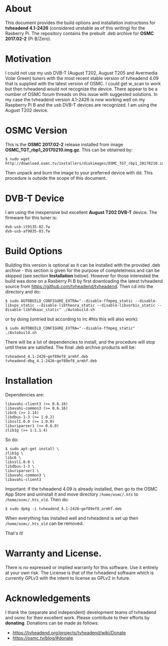 # About

This document provides the build options and installation instructions for **tvheadend 4.1-2426** (considered unstable as of this writing) for the Rasberry Pi.  The repository contains the prebuilt .deb archive for **OSMC 2017.02-2** (Pi B/Zero).

# Motivation

I could not use my usb DVB-T (August T202, August T205 and Avermedia Volar Green) tuners with the most recent stable version of tvheadend 4.09 that is supplied with the latest version of OSMC.  I could get w_scan to work but then tvheadend would not recognize the device.  There appear to be a number of OSMC forum threads on this issue with suggested solutions.  In my case the tvheadend version 4.1-2426 is now working well on my Raspberry Pi B and the usb DVB-T devices are recognized.  I am using the August T202 device.

# OSMC Version

This is the **OSMC 2017.02-2** release installed from image **OSMC_TGT_rbp1_20170210.img.gz**.  This can be obtained by:

    $ sudo wget http://download.osmc.tv/installers/diskimages/OSMC_TGT_rbp1_20170210.img.gz

Then unpack and burn the image to your preferred device with dd.  This procedure is outside the scope of this document.

# DVB-T Device

I am using the inexpensive but excellent **August T202 DVB-T** device.  The firmware for this tuner is:

    dvb-usb-it9135-02.fw
    dvb-usb-af9035-03.fw


# Build Options

Building this version is optional as it can be installed with the provided .deb archive - this section is given for the purpose of completelness and can be skipped (see section **Installation** below).  However for those interested the build was done on a Rasberry Pi B by first downloading the latest tvheadend source from https://github.com/tvheadend/tvheadend.  Then cd into the directory and do:  

    $ sudo AUTOBUILD_CONFIGURE_EXTRA="--disable-ffmpeg_static --disable-libvpx_static --disable-libtheora_static --disable-libvorbis_static --disable-libfdkaac_static" ./Autobuild.sh

or by doing (untried but according to irc #hts this will also work):

    $ sudo AUTOBUILD_CONFIGURE_EXTRA="--disable-ffmpeg_static" ./Autobuild.sh

There will be a lot of dependencies to install, and the procedure will stop until these are satisfied.  The final .deb archive products will be:

    tvheadend_4.1-2426~gef89ef8_armhf.deb
    tvheadend-dbg_4.1-2426~gef89ef8_armhf.deb

# Installation

Dependencies are:

    libavahi-client3 (>= 0.6.16)
    libavahi-common3 (>= 0.6.16)
    libc6 (>= 2.14)
    libdbus-1-3 (>= 1.0.2)
    libssl1.0.0 (>= 1.0.0)
    liburiparser1 (>= 0.6.0)
    zlib1g (>= 1:1.1.4)

So do:

    $ sudo apt-get install \
    zlib1g \
    libc6 \
    libssl1.0.0 \
    libdbus-1-3 \
    liburiparser1 \
    libavahi-common3 \
    libavahi-client3

Important:  if the tvheadend 4.09 is already installed, then go to the OSMC App Store and uninstall it and move directory `/home/osmc/.hts` to `/home/osmc/.hts_old`.  Then do:

    $ sudo dpkg -i tvheadend_4.1-2426~gef89ef8_armhf.deb

When everything has installed well and tvheadend is set up then `/home/osmc/.hts_old` can be removed.

That's it!

# Warranty and License.

There is no expressed or implied warranty for this software.  Use it entirely at your own risk.  The License is that of the tvheadend software which is currently GPLv3 with the intent to license as GPLv2 in future. 

# Acknowledgements

I thank the (separate and independent) development teams of tvheadend and osmc for their excellent work.  Please contribute to their efforts by **donating**.  Donations can be made as follows:

- https://tvheadend.org/projects/tvheadend/wiki/Donate
- https://osmc.tv/blog/#donate
